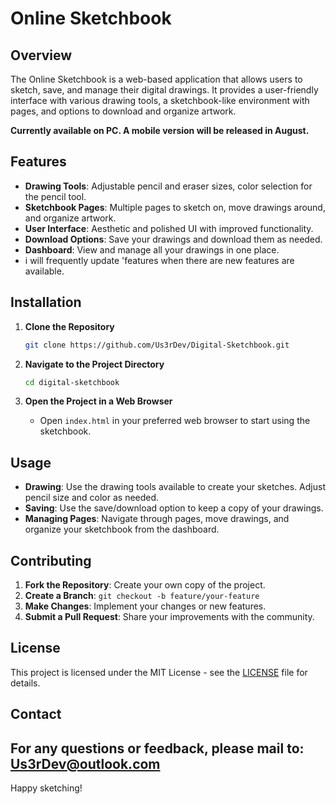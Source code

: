 # Online Sketchbook

## Overview

The Online Sketchbook is a web-based application that allows users to sketch, save, and manage their digital drawings. It provides a user-friendly interface with various drawing tools, a sketchbook-like environment with pages, and options to download and organize artwork.

**Currently available on PC. A mobile version will be released in August.**

## Features

- **Drawing Tools**: Adjustable pencil and eraser sizes, color selection for the pencil tool.
- **Sketchbook Pages**: Multiple pages to sketch on, move drawings around, and organize artwork.
- **User Interface**: Aesthetic and polished UI with improved functionality.
- **Download Options**: Save your drawings and download them as needed.
- **Dashboard**: View and manage all your drawings in one place.
- i will frequently update 'features when there are new features are available.

## Installation

1. **Clone the Repository**
   ```bash
   git clone https://github.com/Us3rDev/Digital-Sketchbook.git
   ```

2. **Navigate to the Project Directory**
   ```bash
   cd digital-sketchbook
   ```

3. **Open the Project in a Web Browser**
   - Open `index.html` in your preferred web browser to start using the sketchbook.

## Usage

- **Drawing**: Use the drawing tools available to create your sketches. Adjust pencil size and color as needed.
- **Saving**: Use the save/download option to keep a copy of your drawings.
- **Managing Pages**: Navigate through pages, move drawings, and organize your sketchbook from the dashboard.

## Contributing

1. **Fork the Repository**: Create your own copy of the project.
2. **Create a Branch**: `git checkout -b feature/your-feature`
3. **Make Changes**: Implement your changes or new features.
4. **Submit a Pull Request**: Share your improvements with the community.

## License

This project is licensed under the MIT License - see the [LICENSE](LICENSE) file for details.

## Contact

For any questions or feedback, please mail to: Us3rDev@outlook.com
------------------------------------

Happy sketching!
